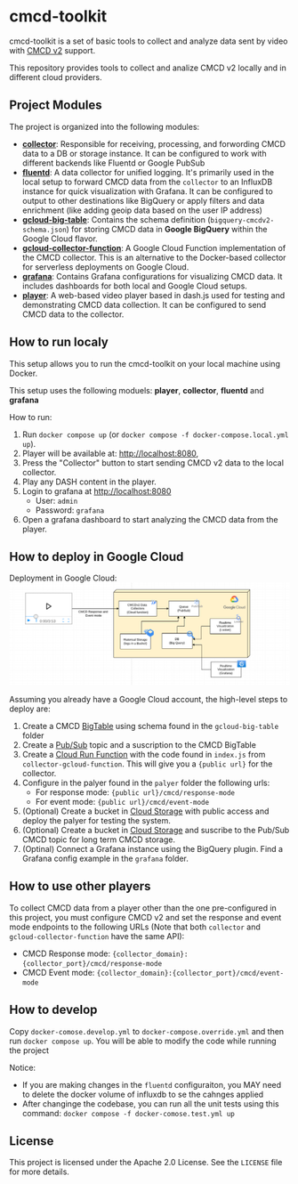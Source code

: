 # cmcd-toolkit

cmcd-toolkit is a set of basic tools to collect and analyze data sent by video with [CMCD v2](https://github.com/cta-wave/common-media-client-data) support.

This repository provides tools to collect and analize CMCD v2 locally and in different cloud providers.

## Project Modules

The project is organized into the following modules:

*   [**collector**](collector/README.md): Responsible for receiving, processing, and forwording CMCD data to a DB or storage instance. It can be configured to work with different backends like Fluentd or Google PubSub
*   [**fluentd**](fluentd/README.md): A data collector for unified logging. It's primarily used in the local setup to forward CMCD data from the `collector` to an InfluxDB instance for quick visualization with Grafana. It can be configured to output to other destinations like BigQuery or apply filters and data enrichment (like adding geoip data based on the user IP address)
*   [**gcloud-big-table**](gcloud-big-table/README.md): Contains the schema definition (`bigquery-cmcdv2-schema.json`) for storing CMCD data in **Google BigQuery** within the Google Cloud flavor.
*   [**gcloud-collector-function**](gcloud-collector-function/README.md): A Google Cloud Function implementation of the CMCD collector. This is an alternative to the Docker-based collector for serverless deployments on Google Cloud.
*   [**grafana**](grafana/README.md): Contains Grafana configurations for visualizing CMCD data. It includes dashboards for both local and Google Cloud setups.
*   [**player**](player/README.md): A web-based video player based in dash.js used for testing and demonstrating CMCD data collection. It can be configured to send CMCD data to the collector.


## How to run localy

This setup allows you to run the cmcd-toolkit on your local machine using Docker.

This setup uses the following moduels: **player**, **collector**, **fluentd** and  **grafana**

How to run:
1. Run `docker compose up` (or `docker compose -f docker-compose.local.yml up`).
2. Player will be available at: [http://localhost:8080](http://localhost:8080), 
3. Press the "Collector" button to start sending CMCD v2 data to the local collector.
4. Play any DASH content in the player.
5. Login to grafana at [http://localhost:8080](http://localhost:8080)
   * User: `admin`
   * Password: `grafana`
6. Open a grafana dashboard to start analyzing the CMCD data from the player.


## How to deploy in Google Cloud

Deployment in Google Cloud:
![CMCD Toolkit Google Cloud Deployment Example](docs/gcloud-example.png)

Assuming you already have a Google Cloud account, the high-level steps to deploy are:
1. Create a CMCD [BigTable](https://cloud.google.com/bigtable) using schema found in the `gcloud-big-table` folder
2. Create a [Pub/Sub](https://cloud.google.com/pubsub) topic and a suscription to the CMCD BigTable
3. Create a [Cloud Run Function](https://cloud.google.com/functions) with the code found in `index.js` from `collector-gcloud-function`. This will give you a `{public url}` for the collector.
4. Configure in the palyer found in the `palyer` folder the following urls:
    * For response mode: `{public url}/cmcd/response-mode`
    * For event mode: `{public url}/cmcd/event-mode`
5. (Optional) Create a bucket in [Cloud Storage](https://cloud.google.com/storage) with public access and deploy the palyer for testing the system.
6. (Optional) Create a bucket in [Cloud Storage](https://cloud.google.com/storage) and suscribe to the Pub/Sub CMCD topic for long term CMCD storage.
7. (Optinal) Connect a Grafana instance using the BigQuery plugin. Find a Grafana config example in the `grafana` folder.

## How to use other players
To collect CMCD data from a player other than the one pre-configured in this project, you must configure CMCD v2 and set the response and event mode endpoints to the following URLs (Note that both `collector` and `gcloud-collector-function` have the same API): 

* CMCD Response mode: `{collector_domain}:{collector_port}/cmcd/response-mode`
* CMCD Event mode: `{collector_domain}:{collector_port}/cmcd/event-mode`


## How to develop

Copy `docker-comose.develop.yml` to `docker-compose.override.yml` and then run `docker compose up`. You will be able to modify the code while running the project

Notice: 
* If you are making changes in the `fluentd` configuraiton, you MAY need to delete the docker volume of influxdb to se the cahnges applied
* After changinge the codebase, you can run all the unit tests using this command: `docker compose -f docker-comose.test.yml up` 

## License

This project is licensed under the Apache 2.0 License. See the `LICENSE` file for more details.

